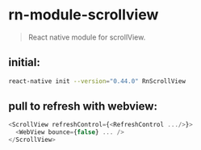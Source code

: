 # rn-module-scrollview
> React native module for scrollView.

## initial:
```bash
react-native init --version="0.44.0" RnScrollView
```

## pull to refresh with webview:
```js
<ScrollView refreshControl={<RefreshControl .../>}>
  <WebView bounce={false} ... />
</ScrollView>
```